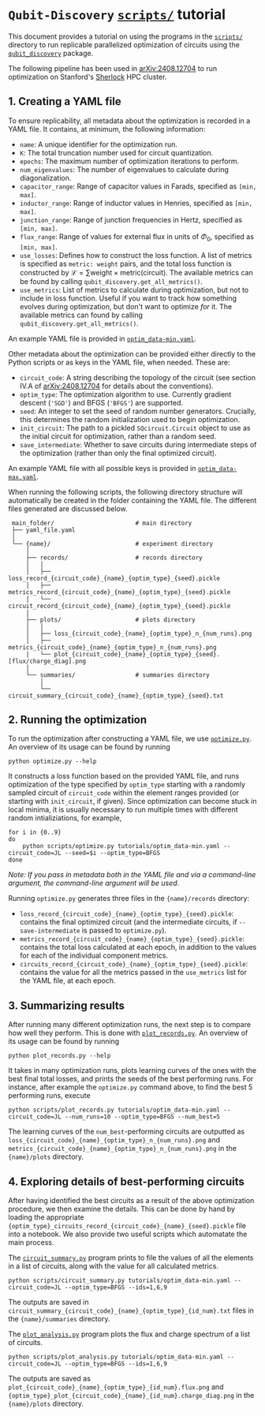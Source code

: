 # `Qubit-Discovery` [`scripts/`](../scripts/) tutorial

This document provides a tutorial on using the programs in the [`scripts/`](../scripts/) directory to run replicable parallelized optimization of circuits using the [`qubit_discovery`](../qubit_discovery) package.

The following pipeline has been used in [arXiv:2408.12704](https://arxiv.org/abs/2408.12704) to run optimization on Stanford's [Sherlock](https://www.sherlock.stanford.edu/) HPC cluster.

## 1. Creating a YAML file

To ensure replicability, all metadata about the optimization is recorded in a YAML file. It contains, at minimum, the following information:
- `name`: A unique identifier for the optimization run.
- `K`: The total truncation number used for circuit quantization.
- `epochs`: The maximum number of optimization iterations to perform.
- `num_eigenvalues`: The number of eigenvalues to calculate during diagonalization.
- `capacitor_range`: Range of capacitor values in Farads, specified as `[min, max]`.
- `inductor_range`: Range of inductor values in Henries, specified as `[min, max]`.
- `junction_range`: Range of junction frequencies in Hertz, specified as `[min, max]`.
- `flux_range`: Range of values for external flux in units of $\Phi_0$, specified as `[min, max]`.
- `use_losses`: Defines how to construct the loss function. A list of metrics is specified as `metric: weight` pairs, and the total loss function is constructed by $\mathcal{L} = \sum \text{weight} \times \text{metric}(\text{circuit})$. The available metrics can be found by calling `qubit_discovery.get_all_metrics()`. 
- `use_metrics`: List of metrics to calculate during optimization, but not to include in loss function. Useful if you want to track how something evolves during optimization, but don't want to optimize _for_ it. The available metrics can found by calling `qubit_discovery.get_all_metrics()`.

An example YAML file is provided in [`optim_data-min.yaml`](optim_data-min.yaml). 

Other metadata about the optimization can be provided either directly to the Python scripts or as keys in the YAML file, when needed. These are:
- `circuit_code`: A string describing the topology of the circuit (see section IV.A of [arXiv:2408.12704](https://arxiv.org/abs/2408.12704) for details about the conventions).
- `optim_type`: The optimization algorithm to use. Currently gradient descent (`'SGD'`) and BFGS (`'BFGS'`) are supported.
- `seed`: An integer to set the seed of random number generators. Crucially, this determines the random initialization used to begin optimization.
- `init_circuit`: The path to a pickled `SQcircuit.Circuit` object to use as the initial circuit for optimization, rather than a random seed.
- `save_intermediate`: Whether to save circuits during intermediate steps of the optimization (rather than only the final optimized circuit).

An example YAML file with all possible keys is provided in [`optim_data-max.yaml`](optim_data-max.yaml).

When running the following scripts, the following directory structure will automatically be created in the folder containing the YAML file. The different files generated are discussed below.
```
 main_folder/                       # main directory
 ├── yaml_file.yaml
 │
 └── {name}/                        # experiment directory
     │
     ├── records/                   # records directory
     │   │
     │   ├── loss_record_{circuit_code}_{name}_{optim_type}_{seed}.pickle
     │   ├── metrics_record_{circuit_code}_{name}_{optim_type}_{seed}.pickle
     │   └── circuit_record_{circuit_code}_{name}_{optim_type}_{seed}.pickle
     │
     ├── plots/                     # plots directory
     │   │
     │   ├── loss_{circuit_code}_{name}_{optim_type}_n_{num_runs}.png
     │   ├── metrics_{circuit_code}_{name}_{optim_type}_n_{num_runs}.png
     |   └── plot_{circuit_code}_{name}_{optim_type}_{seed}.[flux/charge_diag].png
     │
     └── summaries/                 # summaries directory
         │
         └── circuit_summary_{circuit_code}_{name}_{optim_type}_{seed}.txt

```

## 2. Running the optimization

To run the optimization after constructing a YAML file, we use [`optimize.py`](../scripts/optimize.py). An overview of its usage can be found by running
```
python optimize.py --help
```

It constructs a loss function based on the provided YAML file, and runs optimization of the type specified by `optim_type` starting with a randomly sampled circuit of `circuit_code` within the element ranges provided (or starting with `init_circuit`, if given). Since optimization can become stuck in local minima, it is usually necessary to run multiple times with different random intializiations, for example,
```
for i in {0..9}
do
    python scripts/optimize.py tutorials/optim_data-min.yaml --circuit_code=JL --seed=$i --optim_type=BFGS
done
```

_Note: If you pass in metadata both in the YAML file and via a command-line argument, the command-line argument will be used._

Running `optimize.py` generates three files in the `{name}/records` directory:
- `loss_record_{circuit_code}_{name}_{optim_type}_{seed}.pickle`: contains the final optimized circuit (and the intermediate circuits, if `--save-intermediate` is passed to `optimize.py`).
- `metrics_record_{circuit_code}_{name}_{optim_type}_{seed}.pickle`: contains the total loss calculated at each epoch, in addition to the values for each of the individual component metrics.
- `circuits_record_{circuit_code}_{name}_{optim_type}_{seed}.pickle`: contains the value for all the metrics passed in the `use_metrics` list for the YAML file, at each epoch.

## 3. Summarizing results

After running many different optimization runs, the next step is to compare how well they perform. This is done with [`plot_records.py`](../scripts/plot_records.py). An overview of its usage can be found by running
```
python plot_records.py --help
```

It takes in many optimization runs, plots learning curves of the ones with the best final total losses, and prints the seeds of the best performing runs. For instance, after example the `optimize.py` command above, to find the best 5 performing runs, execute 
```
python scripts/plot_records.py tutorials/optim_data-min.yaml --circuit_code=JL --num_runs=10 --optim_type=BFGS --num_best=5
```
The learning curves of the `num_best`-performing circuits are outputted as `loss_{circuit_code}_{name}_{optim_type}_n_{num_runs}.png` and `metrics_{circuit_code}_{name}_{optim_type}_n_{num_runs}.png` in the `{name}/plots` directory.

## 4. Exploring details of best-performing circuits

After having identified the best circuits as a result of the above optimization procedure, we then examine the details. This can be done by hand by loading the appropriate `{optim_type}_circuits_record_{circuit_code}_{name}_{seed}.pickle` file into a notebook. We also provide two useful scripts which automatate the main process.

The [`circuit_summary.py`](../scripts/circuit_summary.py) program prints to file the values of all the elements in a list of circuits, along with the value for all calculated metrics.
```
python scripts/circuit_summary.py tutorials/optim_data-min.yaml --circuit_code=JL --optim_type=BFGS --ids=1,6,9
```
The outputs are saved in `circuit_summary_{circuit_code}_{name}_{optim_type}_{id_num}.txt` files in the `{name}/summaries` directory.


The [`plot_analysis.py`](../scripts/plot_analysis.py) program plots the flux and charge spectrum of a list of circuits.
```
python scripts/plot_analysis.py tutorials/optim_data-min.yaml --circuit_code=JL --optim_type=BFGS --ids=1,6,9
```
The outputs are saved as `plot_{circuit_code}_{name}_{optim_type}_{id_num}.flux.png` and `{optim_type}_plot_{circuit_code}_{name}_{id_num}.charge_diag.png` in the `{name}/plots` directory.
